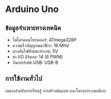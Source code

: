 # Arduino Uno

## ข้อมูลจำเพาะทางเทคนิค

- ไมโครคอนโทรลเลอร์: ATmega328P
- ความเร็วสัญญาณนาฬิกา: 16 MHz
- แรงดันไฟฟ้าขณะทำงาน: 5V
- ขา I/O ดิจิตอล: 14 (6 PWM)
- อินเทอร์เฟซ USB: USB-B

## การใช้งานทั่วไป

เหมาะสำหรับการเรียนรู้ การสร้างต้นแบบ และโครงการงานอดิเรก
